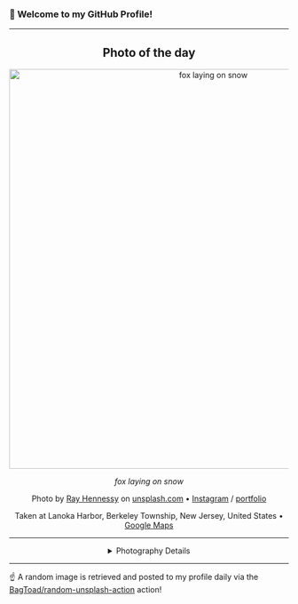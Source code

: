 ### 👋 Welcome to my GitHub Profile!

----
<div align="center">

## Photo of the day
  
  <a href="https://unsplash.com/photos/fox-laying-on-snow-qQUtvVdurHg"><img width="720" src="https://images.unsplash.com/photo-1470165511815-34e78ff7a111?crop=entropy&cs=tinysrgb&fit=max&fm=jpg&ixid=M3w1OTQ0OTd8MHwxfHJhbmRvbXx8fHx8fHx8fDE3MzI2MDEzNzJ8&ixlib=rb-4.0.3&q=80&w=1080" alt="fox laying on snow"></a>
  
  <em>fox laying on snow</em>
  
  <em></em>

  Photo by [Ray Hennessy](http://www.rayhennessy.com) on [unsplash.com](https://unsplash.com/) • [Instagram](https://instagram.com/rayhennessy_wildlife) / [portfolio](http://www.rayhennessy.com)
  
  Taken at Lanoka Harbor, Berkeley Township, New Jersey, United States • [Google Maps](https://www.google.com/maps/search/?api=1&query=39.85611167,-74.08521667)
  
  ---
  
<details>
<summary>Photography Details</summary>
  
| Parameter     | Value |
| ------------- | ----- |
| Camera Model  | NIKON D4S |
| Exposure Time | 1/320 |
| Aperture      | 4.0 |
| Focal Length  | 500.0 |
| ISO           | 4000 |
| Location      | Lanoka Harbor, Berkeley Township, New Jersey, United States (United States) |
| Coordinates   | Latitude 39.85611167, Longitude -74.08521667 |

</details>

</div>

----

☝️ A random image is retrieved and posted to my profile daily via the [BagToad/random-unsplash-action](https://github.com/BagToad/random-unsplash-action) action!
